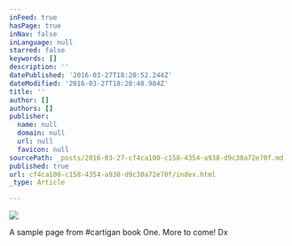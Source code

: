 ```yaml
---
inFeed: true
hasPage: true
inNav: false
inLanguage: null
starred: false
keywords: []
description: ''
datePublished: '2016-03-27T18:20:52.244Z'
dateModified: '2016-03-27T18:20:48.984Z'
title: ''
author: []
authors: []
publisher:
  name: null
  domain: null
  url: null
  favicon: null
sourcePath: _posts/2016-03-27-cf4ca100-c158-4354-a938-d9c30a72e70f.md
published: true
url: cf4ca100-c158-4354-a938-d9c30a72e70f/index.html
_type: Article

---
```

![](https://the-grid-user-content.s3-us-west-2.amazonaws.com/914c1870-a358-4639-a17b-732e277ac0b7.jpg)

A sample page from \#cartigan book One. More to come! Dx